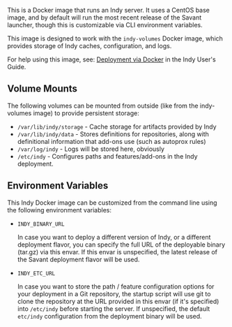 This is a Docker image that runs an Indy server. It uses a CentOS base image, and by default will run the most recent release of the Savant launcher, though this is customizable via CLI environment variables.

This image is designed to work with the `indy-volumes` Docker image, which provides storage of Indy caches, configuration, and logs.

For help using this image, see: [Deployment via Docker](http://commonjava.github.io/indy/user/docker.html) in the Indy User's Guide. 

## Volume Mounts

The following volumes can be mounted from outside (like from the indy-volumes image) to provide persistent storage:

- `/var/lib/indy/storage` - Cache storage for artifacts provided by Indy
- `/var/lib/indy/data` - Stores definitions for repositories, along with definitional information that add-ons use (such as autoprox rules)
- `/var/log/indy` - Logs will be stored here, obviously
- `/etc/indy` - Configures paths and features/add-ons in the Indy deployment.

## Environment Variables

This Indy Docker image can be customized from the command line using the following environment variables:

- `INDY_BINARY_URL`

  In case you want to deploy a different version of Indy, or a different deployment flavor, you can specify the full URL of the deployable binary (tar.gz) via this envar. If this envar is unspecified, the latest release of the Savant deployment flavor will be used.

- `INDY_ETC_URL`

  In case you want to store the path / feature configuration options for your deployment in a Git repository, the startup script will use git to clone the repository at the URL provided in this envar (if it's specified) into `/etc/indy` before starting the server. If unspecified, the default `etc/indy` configuration from the deployment binary will be used.


